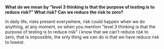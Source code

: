 **What do we mean by “level 3 thinking is that the purpose of testing is to reduce risk?” What risk? Can we reduce the risk to zero?**

In daily life, risks present everywhere, risk could happen when we do anything, at any moment, so when you mention "level 3 thinking is that the purpose of testing is to reduce risk" i know that we can't reduce risk to zero, that is impossible, the only thing we can do is that we have reduce risk to lowest.




